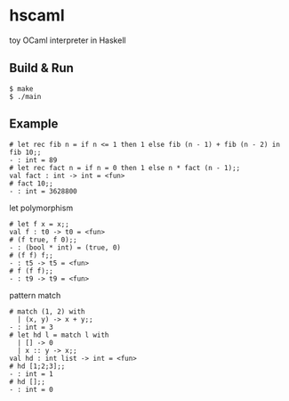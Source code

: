 # hscaml

toy OCaml interpreter in Haskell

## Build & Run
```
$ make
$ ./main
```

## Example
```
# let rec fib n = if n <= 1 then 1 else fib (n - 1) + fib (n - 2) in fib 10;;
- : int = 89
# let rec fact n = if n = 0 then 1 else n * fact (n - 1);;
val fact : int -> int = <fun>
# fact 10;;
- : int = 3628800
```

let polymorphism
```
# let f x = x;;
val f : t0 -> t0 = <fun>
# (f true, f 0);;
- : (bool * int) = (true, 0)
# (f f) f;;
- : t5 -> t5 = <fun>
# f (f f);;
- : t9 -> t9 = <fun>
```

pattern match
```
# match (1, 2) with
  | (x, y) -> x + y;;
- : int = 3
# let hd l = match l with
  | [] -> 0
  | x :: y -> x;;
val hd : int list -> int = <fun>
# hd [1;2;3];;
- : int = 1
# hd [];;
- : int = 0
```
